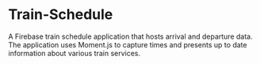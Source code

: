 # Train-Schedule
A Firebase train schedule application that hosts arrival and departure data. The application uses Moment.js to capture times and presents up to date information about various train services.
